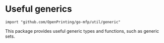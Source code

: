 # Useful generics

```
import "github.com/OpenPrinting/go-mfp/util/generic"
```

This package provides useful generic types and functions, such as
generic sets.

<!-- vim:ts=8:sw=4:et:textwidth=72
-->
